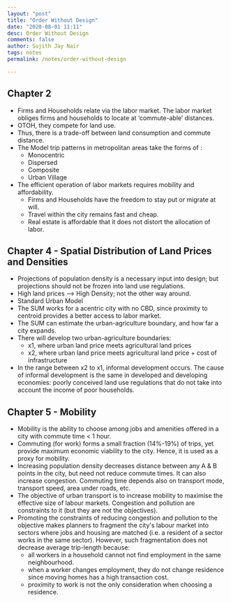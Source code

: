 ```yaml
---
layout: "post"
title: "Order Without Design"
date: "2020-08-01 11:11"
desc: Order Without Design
comments: false
author: Sujith Jay Nair
tags: notes
permalink: /notes/order-without-design

---
```

## Chapter 2
- Firms and Households relate via the labor market. The labor market obliges firms and households to locate at ‘commute-able’ distances.
- OTOH, they compete for land use.
- Thus, there is a trade-off between land consumption and commute distance.
- The Model trip patterns in metropolitan areas take the forms of :
  - Monocentric
  - Dispersed
  - Composite
  - Urban Village
- The efficient operation of labor markets requires mobility and affordability.
  - Firms and Households have the freedom to stay put or migrate at will.
  - Travel within the city remains fast and cheap.
  - Real estate is affordable that it does not distort the allocation of labor.

## Chapter 4 - Spatial Distribution of Land Prices and Densities
- Projections of population density is a necessary input into design; but projections should not be frozen into land use regulations.
- High land prices —> High Density; not the other way around.
- Standard Urban Model
- The SUM works for a acentric city with no CBD, since proximity to centroid provides a better access to labor market.
- The SUM can estimate the urban-agriculture boundary, and how far a city expands.
- There will develop two urban-agriculture boundaries:
  - x1, where urban land price meets agricultural land prices
  - x2, where urban land price meets agricultural land price + cost of infrastructure
- In the range between x2 to x1, informal development occurs. The cause of informal development is the same in developed and developing economies: poorly conceived land use regulations that do not take into account the income of poor households.

## Chapter 5 - Mobility
- Mobility is the ability to choose among jobs and amenities offered in a city with commute time < 1 hour.
- Commuting (for work) forms a small fraction (14%-19%) of trips, yet provide maximum economic viability to the city. Hence, it is used as a proxy for mobility.
- Increasing population density decreases distance between any A & B points in the city, but need not reduce commute times. It can also increase congestion. Commuting time depends also on transport mode, transport speed, area under roads, etc.
- The objective of urban transport is to increase mobility to maximise the effective size of labour markets. Congestion and pollution are constraints to it (but they are not the objectives).
- Promoting the constraints of reducing congestion and pollution to the objective makes planners to fragment the city's labour market into sectors where jobs and housing are matched (i.e. a resident of a sector works in the same sector). However, such fragmentation does not decrease average trip-length because:
  - all workers in a household cannot not find employment in the same neighbourhood.
  - when a worker changes employment, they do not change residence since moving homes has a high transaction cost.
  - proximity to work is not the only consideration when choosing a residence.
